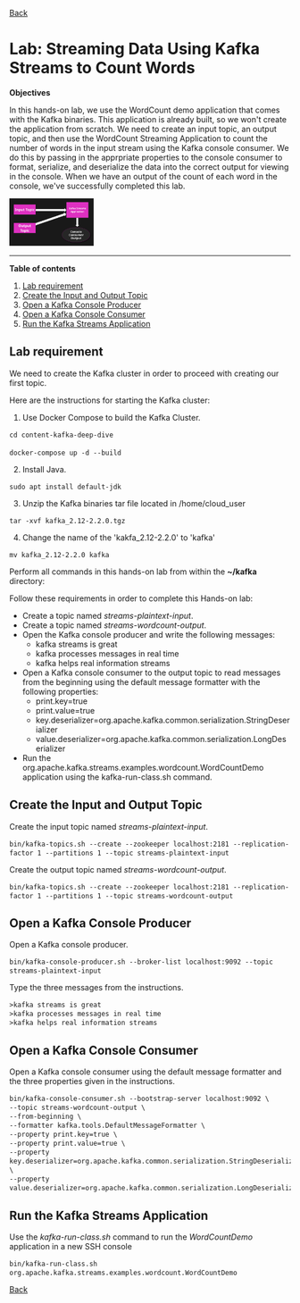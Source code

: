 [Back](/learn/apache-kafka/README.md)

# Lab: Streaming Data Using Kafka Streams to Count Words

**Objectives**

In this hands-on lab, we use the WordCount demo application that comes with the Kafka binaries. This application is already built, so we won't create the application from scratch. We need to create an input topic, an output topic, and then use the WordCount Streaming Application to count the number of words in the input stream using the Kafka console consumer. We do this by passing in the apprpriate properties to the console consumer to format, serialize, and deserialize the data into the correct output for viewing in the console. When we have an output of the count of each word in the console, we've successfully completed this lab.

<img src="/learn/apache-kafka/data/lab-streaming-data-using-kafka-streams.png" width="30%" />

-----------------
**Table of contents**
1. [Lab requirement](#lab-requirement)
2. [Create the Input and Output Topic](#create-the-input-and-output-topic)
3. [Open a Kafka Console Producer](#open-a-kafka-console-producer)
4. [Open a Kafka Console Consumer](#open-a-kafka-console-consumer)
5. [Run the Kafka Streams Application](#run-the-kafka-streams-application)

## Lab requirement
We need to create the Kafka cluster in order to proceed with creating our first topic.

Here are the instructions for starting the Kafka cluster:

1. Use Docker Compose to build the Kafka Cluster.

```
cd content-kafka-deep-dive

docker-compose up -d --build
```

2. Install Java.

```
sudo apt install default-jdk
```

3. Unzip the Kafka binaries tar file located in /home/cloud_user

```
tar -xvf kafka_2.12-2.2.0.tgz
```

4. Change the name of the 'kakfa_2.12-2.2.0' to 'kafka'

```
mv kafka_2.12-2.2.0 kafka
```

Perform all commands in this hands-on lab from within the **~/kafka** directory:

Follow these requirements in order to complete this Hands-on lab:
* Create a topic named _streams-plaintext-input_.
* Create a topic named _streams-wordcount-output_.
* Open the Kafka console producer and write the following messages:
    * kafka streams is great
    * kafka processes messages in real time
    * kafka helps real information streams
* Open a Kafka console consumer to the output topic to read messages from the beginning using the default message formatter with the following properties:
    * print.key=true
    * print.value=true
    * key.deserializer=org.apache.kafka.common.serialization.StringDeserializer
    * value.deserializer=org.apache.kafka.common.serialization.LongDeserializer
* Run the org.apache.kafka.streams.examples.wordcount.WordCountDemo application using the kafka-run-class.sh command.

## Create the Input and Output Topic
Create the input topic named _streams-plaintext-input_.

```
bin/kafka-topics.sh --create --zookeeper localhost:2181 --replication-factor 1 --partitions 1 --topic streams-plaintext-input
```

Create the output topic named _streams-wordcount-output_.

```
bin/kafka-topics.sh --create --zookeeper localhost:2181 --replication-factor 1 --partitions 1 --topic streams-wordcount-output
```

## Open a Kafka Console Producer
Open a Kafka console producer.

```
bin/kafka-console-producer.sh --broker-list localhost:9092 --topic streams-plaintext-input
```

Type the three messages from the instructions.

```
>kafka streams is great
>kafka processes messages in real time
>kafka helps real information streams
```

## Open a Kafka Console Consumer 
Open a Kafka console consumer using the default message formatter and the three properties given in the instructions.

```
bin/kafka-console-consumer.sh --bootstrap-server localhost:9092 \
--topic streams-wordcount-output \
--from-beginning \
--formatter kafka.tools.DefaultMessageFormatter \
--property print.key=true \
--property print.value=true \
--property key.deserializer=org.apache.kafka.common.serialization.StringDeserializer \
--property value.deserializer=org.apache.kafka.common.serialization.LongDeserializer
```

## Run the Kafka Streams Application
Use the _kafka-run-class.sh_ command to run the _WordCountDemo_ application in a new SSH console

```
bin/kafka-run-class.sh org.apache.kafka.streams.examples.wordcount.WordCountDemo
```

[Back](/learn/apache-kafka/README.md)